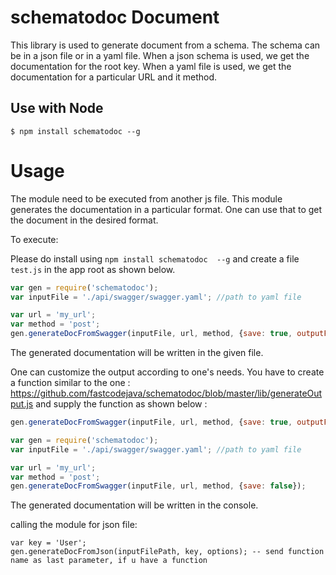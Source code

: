 # schematodoc Document

This library is used to generate document from a schema.
The schema can be in a json file or in a yaml file.
When a json schema is used, we get the documentation for the root key.
When a yaml file is used, we get the documentation for a particular URL and it method.

## Use with Node

    $ npm install schematodoc --g
	
# Usage

The module need to be executed from another js file. This module generates the documentation in a particular format.
One can use that to get the document in the desired format. 

To execute:

Please do install using `npm install schematodoc  --g` and create a file `test.js` in the app root as shown below.

```js
var gen = require('schematodoc');
var inputFile = './api/swagger/swagger.yaml'; //path to yaml file

var url = 'my_url';
var method = 'post';
gen.generateDocFromSwagger(inputFile, url, method, {save: true, outputFile: inputFile});
```

The generated documentation will be written in the given file.

One can customize the output according to one's needs. You have to create a function similar to the one : https://github.com/fastcodejava/schematodoc/blob/master/lib/generateOutput.js 
and supply the function as shown below :

```js
gen.generateDocFromSwagger(inputFile, url, method, {save: true, outputFile: inputFile}, mygenFunc);
```


```js
var gen = require('schematodoc');
var inputFile = './api/swagger/swagger.yaml'; //path to yaml file

var url = 'my_url';
var method = 'post';
gen.generateDocFromSwagger(inputFile, url, method, {save: false});
```
	
The generated documentation will be written in the console.
	
calling the module for json file:

    var key = 'User';
	gen.generateDocFromJson(inputFilePath, key, options); -- send function name as last parameter, if u have a function
	
